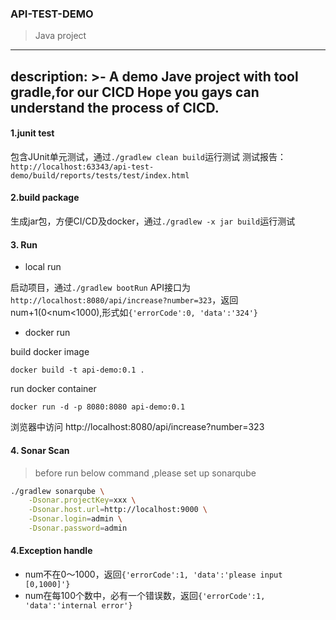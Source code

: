### API-TEST-DEMO
>Java project

---
description: >-
  A demo Jave project with tool gradle,for our **CICD**
  Hope you gays can understand the process of CICD.
---


#### 1.junit test
包含JUnit单元测试，通过`./gradlew clean build`运行测试
测试报告：`http://localhost:63343/api-test-demo/build/reports/tests/test/index.html`

#### 2.build package
生成jar包，方便CI/CD及docker，通过`./gradlew -x jar build`运行测试

#### 3. Run

- local run

启动项目，通过`./gradlew bootRun`
API接口为`http://localhost:8080/api/increase?number=323`，返回num+1(0<num<1000),形式如`{'errorCode':0, 'data':'324'}`

- docker run

build docker image

`docker build -t api-demo:0.1 .`

run docker container

`docker run -d -p 8080:8080 api-demo:0.1 `

浏览器中访问 http://localhost:8080/api/increase?number=323


#### 4. Sonar Scan
>before run below command ,please set up sonarqube

```bash
./gradlew sonarqube \
    -Dsonar.projectKey=xxx \
    -Dsonar.host.url=http://localhost:9000 \
    -Dsonar.login=admin \
    -Dsonar.password=admin
```

#### 4.Exception handle
- num不在0～1000，返回`{'errorCode':1, 'data':'please input [0,1000]'}`
- num在每100个数中，必有一个错误数，返回`{'errorCode':1, 'data':'internal error'}`


